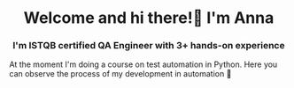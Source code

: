<h1 align="center">Welcome and hi there!👋  I'm Anna </h1> 
<h3 align="center">I'm ISTQB certified QA Engineer with 3+ hands-on experience</h3>
At the moment I'm doing a course on test automation in Python. Here you can observe the process of my development in automation 🙂

<!--
**Annette-F/Annette-F** is a ✨ _special_ ✨ repository because its `README.md` (this file) appears on your GitHub profile.

Here are some ideas to get you started:

- 🔭 I’m currently working on ...
- 🌱 I’m currently learning ...
- 👯 I’m looking to collaborate on ...
- 🤔 I’m looking for help with ...
- 💬 Ask me about ...
- 📫 How to reach me: ...
- 😄 Pronouns: ...
- ⚡ Fun fact: ...
-->
